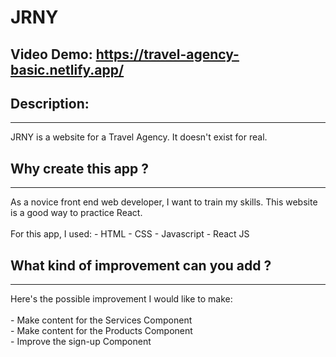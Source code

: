 # JRNY
## Video Demo:  https://travel-agency-basic.netlify.app/

## Description:
<hr>
JRNY is a website for a Travel Agency. It doesn't exist for real. 

## Why create this app ?
<hr>
As a novice front end web developer, I want to train my skills. This website is a good way to practice React.
<br>
<br>
For this app, I used: 
    - HTML
    - CSS
    - Javascript
    - React JS



## What kind of improvement can you add ?
<hr>
Here's the possible improvement I would like to make:<br>
<br>
- Make content for the Services Component<br>
- Make content for the Products Component<br>
- Improve the sign-up Component<br>

